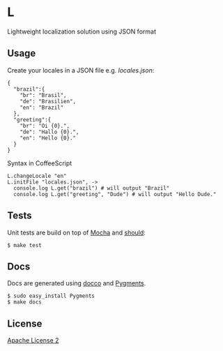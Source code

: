 L
=

Lightweight localization solution using JSON format

## Usage

Create your locales in a JSON file e.g. _locales.json_:

    {
      "brazil":{
        "br": "Brasil",
        "de": "Brasilien",
        "en": "Brazil"
      },
      "greeting":{
        "br": "Oi {0}.",
        "de": "Hallo {0}.",
        "en": "Hello {0}."
      }
    }

Syntax in CoffeeScript

    L.changeLocale "en"
    L.initFile "locales.json", ->
      console.log L.get("brazil") # will output "Brazil"
      console.log L.get("greeting", "Dude") # will output "Hello Dude."

## Tests

Unit tests are build on top of [Mocha](http://visionmedia.github.com/mocha/) and [should](https://github.com/visionmedia/should.js):

    $ make test

## Docs

Docs are generated using [docco](http://jashkenas.github.com/docco/) and [Pygments](http://pygments.org).

    $ sudo easy_install Pygments
    $ make docs

## License

[Apache License 2](http://www.apache.org/licenses/LICENSE-2.0.html)